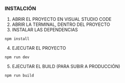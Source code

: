 ### INSTALCIÓN

1. ABRIR EL PROYECTO EN VISUAL STUDIO CODE
2. ABRIR LA TERMINAL, DENTRO DEL PROYECTO
3. INSTALAR LAS DEPENDENCIAS
```
npm install
```
4. EJECUTAR EL PROYECTO
```
npm run dev
```
5. EJECUTAR EL BUILD (PARA SUBIR A PRODUCCIÓN)
```
npm run build
```